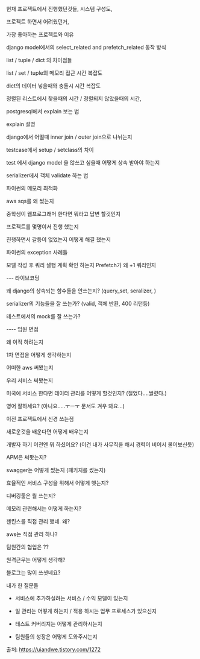 현재 프로젝트에서 진행했던것들, 시스템 구성도,

 

프로젝트 하면서 어려웠던거,

 

가장 좋아하는 프로젝트와 이유

 

django model에서의 select_related and prefetch_related 동작 방식

 

list / tuple / dict 의 차이점들

 

list / set / tuple의 메모리 접근 시간 복잡도

 

dict의 데이터 넣을때와 충돌시 시간 복잡도

 

정렬된 리스트에서 찾을때의 시간 / 정렬되지 않았을때의 시간,

 

postgresql에서 explain 보는 법

 

explain 설명

 

django에서 어떨때 inner join / outer join으로 나뉘는지

 

testcase에서 setup / setclass의 차이

 

test 에서 django model 을 않쓰고 싶을때 어떻게 상속 받아야 하는지

 

serializer에서 객체 validate 하는 법

 

파이썬의 메모리 최적화

 

aws sqs를 왜 썼는지

 

중학생이 웹프로그래머 한다면 뭐라고 답변 할것인지

 

프로젝트를 몇명이서 진행 했는지

 

진행하면서 갈등이 없었는지 어떻게 해결 했는지

 

파이썬의 exception 사례들

 

모델 작성 후 쿼리 샐행 계획 확인 하는지 Prefetch가 왜 +1 쿼리인지

 

--- 라이브코딩

 

왜 django의 상속되는 함수들을 안쓰는지? (query_set, seralizer, )

 

serializer의 기능들을 잘 쓰는가? (valid, 객체 반환, 400 리턴등)

 

테스트에서의 mock를 잘 쓰는가?

 

 

 

 

---- 임원 면접

 

왜 이직 하려는지

1차 면접을 어떻게 생각하는지

어떠한 aws 써봤는지

우리 서비스 써봣는지

미국에 서비스 한다면 데이터 관리를 어떻게 할것인지? (절었다....썰렸다.)

영어 잘하세요? (아니요.....ㅜㅡㅜ 문서도 겨우 봐요...)

이전 프로젝트에서 신경 쓰는점

새로운것을  배운다면 어떻게 배우는지

개발자 하기 이전엔 뭐 하셨어요? (이건 내가 사무직을 해서 경력이 비어서 물어보신듯)

APM은 써봣는지?

swagger는 어떻게 썼는지 (패키지를 썼는지)

효율적인 서비스 구성을 위해서 어떻게 햇는지?

디버깅툴은 뭘 쓰는지?

메모리 관련해서는 어떻게 하는지?

젠킨스를 직접 관리 했네. 왜?

aws는 직접 관리 하나?

팀원간의 협업은 ??

원격근무는 어떻게 생각해?

블로그는 많이 쓰셧네요?

 

 

 

내가 한 질문들

- 서비스에 추가하실려는 서비스 / 수익 모델이 있는지

- 일 관리는 어떻게 하는지  /  적용 하시는 업무 프로세스가 있으신지

- 테스트 커버리지는 어떻게 관리하시는지

- 팀원들의 성장은 어떻게 도와주시는지
 

출처: https://uiandwe.tistory.com/1272  
